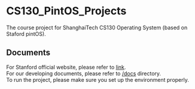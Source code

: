 # CS130_PintOS_Projects
The course project for ShanghaiTech CS130 Operating System (based on Staford pintOS).

## Documents
For Stanford official website, please refer to [link](https://web.stanford.edu/~ouster/cgi-bin/cs140-spring20/pintos/pintos_1.html).    
For our developing documents, please refer to [/docs](https://github.com/lindazha0/CS130_PintOS_Projects/tree/master/docs) directory.    
To run the project, please make sure you set up the environment properly.
